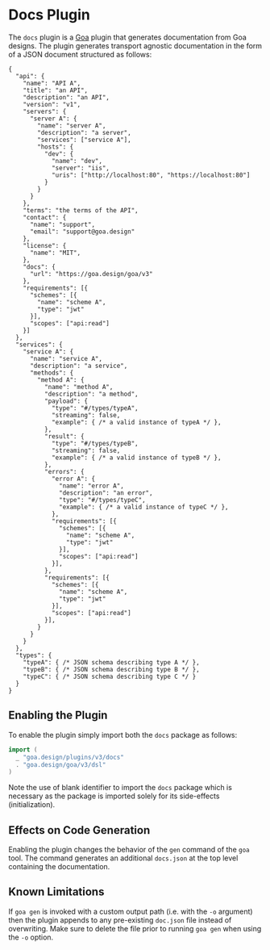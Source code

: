 # Docs Plugin

The `docs` plugin is a [Goa](https://github.com/goadesign/goa/tree/v2) plugin
that generates documentation from Goa designs. The plugin generates transport
agnostic documentation in the form of a JSON document structured as follows:

```
{
  "api": {
    "name": "API A",
    "title": "an API",
    "description": "an API",
    "version": "v1",
    "servers": {
      "server A": {
        "name": "server A",
        "description": "a server",
        "services": ["service A"],
        "hosts": {
          "dev": {
            "name": "dev",
            "server": "iis",
            "uris": ["http://localhost:80", "https://localhost:80"]
          }
        }
      }
    },
    "terms": "the terms of the API",
    "contact": {
      "name": "support",
      "email": "support@goa.design"
    },
    "license": {
      "name": "MIT",
    },
    "docs": {
      "url": "https://goa.design/goa/v3"
    },
    "requirements": [{
      "schemes": [{
        "name": "scheme A",
        "type": "jwt"
      }],
      "scopes": ["api:read"]
    }]
  },
  "services": {
    "service A": {
      "name": "service A",
      "description": "a service",
      "methods": {
        "method A": {
          "name": "method A",
          "description": "a method",
          "payload": {
            "type": "#/types/typeA",
            "streaming": false,
            "example": { /* a valid instance of typeA */ },
          },
          "result": {
            "type": "#/types/typeB",
            "streaming": false,
            "example": { /* a valid instance of typeB */ },
          },
          "errors": {
            "error A": {
              "name": "error A",
              "description": "an error",
              "type": "#/types/typeC",
              "example": { /* a valid instance of typeC */ },
            },
            "requirements": [{
              "schemes": [{
                "name": "scheme A",
                "type": "jwt"
              }],
              "scopes": ["api:read"]
            }],
          },
          "requirements": [{
            "schemes": [{
              "name": "scheme A",
              "type": "jwt"
            }],
            "scopes": ["api:read"]
          }],
        }
      }
    }
  },
  "types": {
    "typeA": { /* JSON schema describing type A */ },
    "typeB": { /* JSON schema describing type B */ },
    "typeC": { /* JSON schema describing type C */ }
  }
}
```

## Enabling the Plugin

To enable the plugin simply import both the `docs` package as follows:

```go
import (
  _ "goa.design/plugins/v3/docs"
  . "goa.design/goa/v3/dsl"
)
```
Note the use of blank identifier to import the `docs` package which is necessary
as the package is imported solely for its side-effects (initialization).

## Effects on Code Generation

Enabling the plugin changes the behavior of the `gen` command of the `goa` tool.
The command generates an additional `docs.json` at the top level containing the
documentation.

## Known Limitations

If `goa gen` is invoked with a custom output path (i.e. with the `-o` argument)
then the plugin appends to any pre-existing `doc.json` file instead of
overwriting. Make sure to delete the file prior to running `goa gen` when using
the `-o` option.
